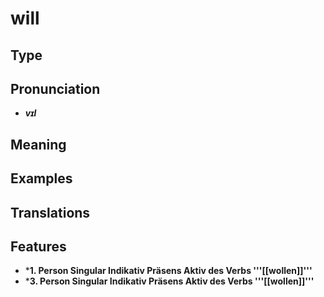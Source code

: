 # will 
## Type 
## Pronunciation 
- _**vɪl**_ 
## Meaning 
## Examples 
## Translations 
## Features 
- ***1. Person Singular Indikativ Präsens Aktiv des Verbs '''[[wollen]]'''** 
- ***3. Person Singular Indikativ Präsens Aktiv des Verbs '''[[wollen]]'''** 
